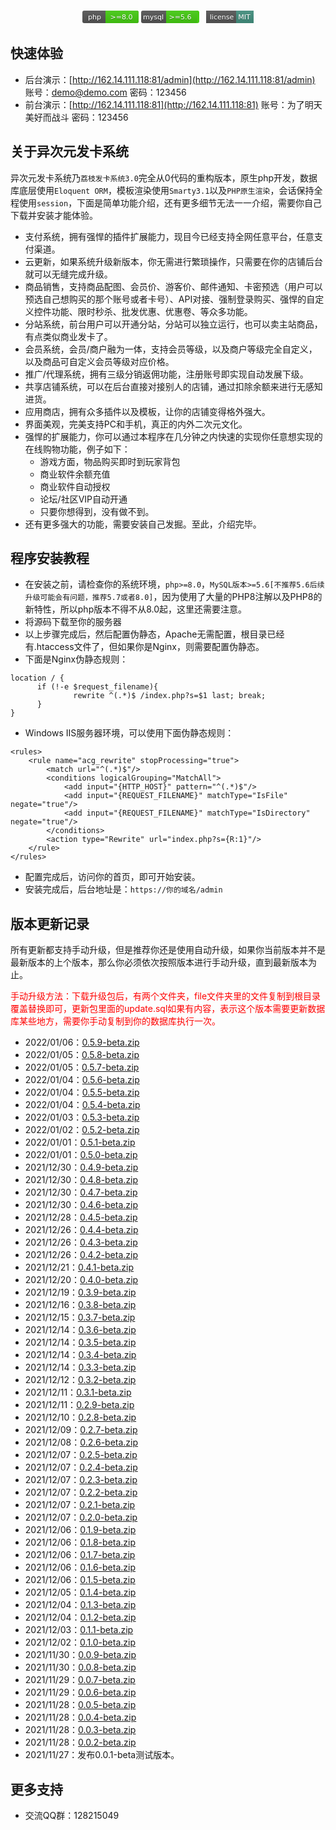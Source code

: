 <br>
<p align="center">
<span>
<svg xmlns="http://www.w3.org/2000/svg" width="90" height="20"><linearGradient id="a" x2="0" y2="100%"><stop offset="0" stop-color="#bbb" stop-opacity=".1"/><stop offset="1" stop-opacity=".1"/></linearGradient><rect rx="3" width="90" height="20" fill="#555"/><rect rx="3" x="37" width="53" height="20" fill="#4c1"/><path fill="#4c1" d="M37 0h4v20h-4z"/><rect rx="3" width="90" height="20" fill="url(#a)"/><g fill="#fff" text-anchor="middle" font-family="DejaVu Sans,Verdana,Geneva,sans-serif" font-size="11"><text x="19.5" y="15" fill="#010101" fill-opacity=".3">php</text><text x="19.5" y="14">php</text><text x="62.5" y="15" fill="#010101" fill-opacity=".3">>=8.0</text><text x="62.5" y="14">>=8.0</text></g></svg>
</span>
<span>
<svg xmlns="http://www.w3.org/2000/svg" width="100" height="20">
<linearGradient id="a" x2="0" y2="100%">
<stop offset="0" stop-color="#bbb" stop-opacity=".1"/>
<stop offset="1" stop-opacity=".1"/>
</linearGradient><rect rx="3" width="90" height="20" fill="#555"/>
<rect rx="3" x="40" width="53" height="20" fill="#4c1"/>
<path fill="#4c1" d="M40 0h4v20h-4z"/>
<rect rx="3" width="90" height="20" fill="url(#a)"/>
<g fill="#fff" text-anchor="middle" font-family="DejaVu Sans,Verdana,Geneva,sans-serif" font-size="11">
<text x="19.5" y="15" fill="#010101" fill-opacity=".3">mysql</text>
<text x="19.5" y="14">mysql</text>
<text x="62.5" y="15" fill="#010101" fill-opacity=".3">>=5.6</text>
<text x="62.5" y="14">>=5.6</text>
</g>
</svg>
</span>
<span><svg xmlns="http://www.w3.org/2000/svg" width="76" height="20">
    <linearGradient id="b" x2="0" y2="100%">
        <stop offset="0" stop-color="#bbb" stop-opacity=".1"/>
        <stop offset="1" stop-opacity=".1"/>
    </linearGradient>
    <mask id="a">
        <rect width="76" height="20" rx="3" fill="#fff"/>
    </mask>
    <g mask="url(#a)">
        <rect width="48" height="20" fill="#555"/>
        <rect x="48" width="28" height="20" fill="#428F7E"/>
        <rect width="76" height="20" fill="url(#b)"/>
    </g>
    <g fill="#fff" text-anchor="middle" font-family="DejaVu Sans,Verdana,Geneva,sans-serif" font-size="11">
        <text x="25" y="15" fill="#010101" fill-opacity=".3">license</text>
        <text x="25" y="14">license</text>
        <text x="61" y="15" fill="#010101" fill-opacity=".3">MIT</text>
        <text x="61" y="14">MIT</text>
    </g>
</svg></span>
</p>

## 快速体验
- 后台演示：[http://162.14.111.118:81/admin](http://162.14.111.118:81/admin)  账号：demo@demo.com 密码：123456
- 前台演示：[http://162.14.111.118:81](http://162.14.111.118:81) 账号：为了明天美好而战斗 密码：123456

## 关于异次元发卡系统

异次元发卡系统乃`荔枝发卡系统3.0`完全从0代码的重构版本，原生php开发，数据库底层使用`Eloquent ORM`，模板渲染使用`Smarty3.1`以及`PHP原生渲染`，会话保持全程使用`session`，下面是简单功能介绍，还有更多细节无法一一介绍，需要你自己下载并安装才能体验。

- 支付系统，拥有强悍的插件扩展能力，现目今已经支持全网任意平台，任意支付渠道。
- 云更新，如果系统升级新版本，你无需进行繁琐操作，只需要在你的店铺后台就可以无缝完成升级。
- 商品销售，支持商品配图、会员价、游客价、邮件通知、卡密预选（用户可以预选自己想购买的那个账号或者卡号）、API对接、强制登录购买、强悍的自定义控件功能、限时秒杀、批发优惠、优惠卷、等众多功能。
- 分站系统，前台用户可以开通分站，分站可以独立运行，也可以卖主站商品，有点类似商业发卡了。
- 会员系统，会员/商户融为一体，支持会员等级，以及商户等级完全自定义，以及商品可自定义会员等级对应价格。
- 推广/代理系统，拥有三级分销返佣功能，注册账号即实现自动发展下级。
- 共享店铺系统，可以在后台直接对接别人的店铺，通过扣除余额来进行无感知进货。
- 应用商店，拥有众多插件以及模板，让你的店铺变得格外强大。
- 界面美观，完美支持PC和手机，真正的内外二次元文化。
- 强悍的扩展能力，你可以通过本程序在几分钟之内快速的实现你任意想实现的在线购物功能，例子如下： 
  - 游戏方面，物品购买即时到玩家背包
  - 商业软件余额充值
  - 商业软件自动授权
  - 论坛/社区VIP自动开通
  - 只要你想得到，没有做不到。
- 还有更多强大的功能，需要安装自己发掘。至此，介绍完毕。

## 程序安装教程

- 在安装之前，请检查你的系统环境，`php>=8.0`，`MySQL版本>=5.6[不推荐5.6后续升级可能会有问题，推荐5.7或者8.0]`，因为使用了大量的PHP8注解以及PHP8的新特性，所以php版本不得不从8.0起，这里还需要注意。
- 将源码下载至你的服务器
- 以上步骤完成后，然后配置伪静态，Apache无需配置，根目录已经有.htaccess文件了，但如果你是Nginx，则需要配置伪静态。
- 下面是Nginx伪静态规则：
```
location / {
      if (!-e $request_filename){
              rewrite ^(.*)$ /index.php?s=$1 last; break;
      }
}
```
- Windows IIS服务器环境，可以使用下面伪静态规则：
```
<rules>
	<rule name="acg_rewrite" stopProcessing="true">
		<match url="^(.*)$"/>
		<conditions logicalGrouping="MatchAll">
			<add input="{HTTP_HOST}" pattern="^(.*)$"/>
			<add input="{REQUEST_FILENAME}" matchType="IsFile" negate="true"/>
			<add input="{REQUEST_FILENAME}" matchType="IsDirectory" negate="true"/>
		</conditions>
		<action type="Rewrite" url="index.php?s={R:1}"/>
	</rule>
</rules>
```
- 配置完成后，访问你的首页，即可开始安装。
- 安装完成后，后台地址是：`https://你的域名/admin`
## 版本更新记录
<p>所有更新都支持手动升级，但是推荐你还是使用自动升级，如果你当前版本并不是最新版本的上个版本，那么你必须依次按照版本进行手动升级，直到最新版本为止。</p>
<p style="color: red;">手动升级方法：下载升级包后，有两个文件夹，file文件夹里的文件复制到根目录覆盖替换即可，更新包里面的update.sql如果有内容，表示这个版本需要更新数据库某些地方，需要你手动复制到你的数据库执行一次。</p>


- 2022/01/06：[0.5.9-beta.zip](https://download.acged.cc/faka/version/0.5.9-beta.zip)
- 2022/01/05：[0.5.8-beta.zip](https://download.acged.cc/faka/version/0.5.8-beta.zip)
- 2022/01/05：[0.5.7-beta.zip](https://download.acged.cc/faka/version/0.5.7-beta.zip)
- 2022/01/04：[0.5.6-beta.zip](https://download.acged.cc/faka/version/0.5.6-beta.zip)
- 2022/01/04：[0.5.5-beta.zip](https://download.acged.cc/faka/version/0.5.5-beta.zip)
- 2022/01/04：[0.5.4-beta.zip](https://download.acged.cc/faka/version/0.5.4-beta.zip)
- 2022/01/03：[0.5.3-beta.zip](https://download.acged.cc/faka/version/0.5.3-beta.zip)
- 2022/01/02：[0.5.2-beta.zip](https://download.acged.cc/faka/version/0.5.2-beta.zip)
- 2022/01/01：[0.5.1-beta.zip](https://download.acged.cc/faka/version/0.5.1-beta.zip)
- 2022/01/01：[0.5.0-beta.zip](https://download.acged.cc/faka/version/0.5.0-beta.zip)
- 2021/12/30：[0.4.9-beta.zip](https://download.acged.cc/faka/version/0.4.9-beta.zip)
- 2021/12/30：[0.4.8-beta.zip](https://download.acged.cc/faka/version/0.4.8-beta.zip)
- 2021/12/30：[0.4.7-beta.zip](https://download.acged.cc/faka/version/0.4.7-beta.zip)
- 2021/12/30：[0.4.6-beta.zip](https://download.acged.cc/faka/version/0.4.6-beta.zip)
- 2021/12/28：[0.4.5-beta.zip](https://download.acged.cc/faka/version/0.4.5-beta.zip)
- 2021/12/26：[0.4.4-beta.zip](https://download.acged.cc/faka/version/0.4.4-beta.zip)
- 2021/12/26：[0.4.3-beta.zip](https://download.acged.cc/faka/version/0.4.3-beta.zip)
- 2021/12/26：[0.4.2-beta.zip](https://download.acged.cc/faka/version/0.4.2-beta.zip)
- 2021/12/21：[0.4.1-beta.zip](https://download.acged.cc/faka/version/0.4.1-beta.zip)
- 2021/12/20：[0.4.0-beta.zip](https://download.acged.cc/faka/version/0.4.0-beta.zip)
- 2021/12/19：[0.3.9-beta.zip](https://download.acged.cc/faka/version/0.3.9-beta.zip)
- 2021/12/16：[0.3.8-beta.zip](https://download.acged.cc/faka/version/0.3.8-beta.zip)
- 2021/12/15：[0.3.7-beta.zip](https://download.acged.cc/faka/version/0.3.7-beta.zip)
- 2021/12/14：[0.3.6-beta.zip](https://download.acged.cc/faka/version/0.3.6-beta.zip)
- 2021/12/14：[0.3.5-beta.zip](https://download.acged.cc/faka/version/0.3.5-beta.zip)
- 2021/12/14：[0.3.4-beta.zip](https://download.acged.cc/faka/version/0.3.4-beta.zip)
- 2021/12/14：[0.3.3-beta.zip](https://download.acged.cc/faka/version/0.3.3-beta.zip)
- 2021/12/12：[0.3.2-beta.zip](https://download.acged.cc/faka/version/0.3.2-beta.zip)
- 2021/12/11：[0.3.1-beta.zip](https://download.acged.cc/faka/version/0.3.1-beta.zip)
- 2021/12/11：[0.2.9-beta.zip](https://download.acged.cc/faka/version/0.2.9-beta.zip)
- 2021/12/10：[0.2.8-beta.zip](https://download.acged.cc/faka/version/0.2.8-beta.zip)
- 2021/12/09：[0.2.7-beta.zip](https://download.acged.cc/faka/version/0.2.7-beta.zip)
- 2021/12/08：[0.2.6-beta.zip](https://download.acged.cc/faka/version/0.2.6-beta.zip)
- 2021/12/07：[0.2.5-beta.zip](https://download.acged.cc/faka/version/0.2.5-beta.zip)
- 2021/12/07：[0.2.4-beta.zip](https://download.acged.cc/faka/version/0.2.4-beta.zip)
- 2021/12/07：[0.2.3-beta.zip](https://download.acged.cc/faka/version/0.2.3-beta.zip)
- 2021/12/07：[0.2.2-beta.zip](https://download.acged.cc/faka/version/0.2.2-beta.zip)
- 2021/12/07：[0.2.1-beta.zip](https://download.acged.cc/faka/version/0.2.1-beta.zip)
- 2021/12/07：[0.2.0-beta.zip](https://download.acged.cc/faka/version/0.2.0-beta.zip)
- 2021/12/06：[0.1.9-beta.zip](https://download.acged.cc/faka/version/0.1.9-beta.zip)
- 2021/12/06：[0.1.8-beta.zip](https://download.acged.cc/faka/version/0.1.8-beta.zip)
- 2021/12/06：[0.1.7-beta.zip](https://download.acged.cc/faka/version/0.1.7-beta.zip)
- 2021/12/06：[0.1.6-beta.zip](https://download.acged.cc/faka/version/0.1.6-beta.zip)
- 2021/12/06：[0.1.5-beta.zip](https://download.acged.cc/faka/version/0.1.5-beta.zip)
- 2021/12/05：[0.1.4-beta.zip](https://download.acged.cc/faka/version/0.1.4-beta.zip)
- 2021/12/04：[0.1.3-beta.zip](https://download.acged.cc/faka/version/0.1.3-beta.zip)
- 2021/12/04：[0.1.2-beta.zip](https://download.acged.cc/faka/version/0.1.2-beta.zip)
- 2021/12/03：[0.1.1-beta.zip](https://download.acged.cc/faka/version/0.1.1-beta.zip)
- 2021/12/02：[0.1.0-beta.zip](https://download.acged.cc/faka/version/0.1.0-beta.zip)
- 2021/11/30：[0.0.9-beta.zip](https://download.acged.cc/faka/version/0.0.9-beta.zip)
- 2021/11/30：[0.0.8-beta.zip](https://download.acged.cc/faka/version/0.0.8-beta.zip)
- 2021/11/29：[0.0.7-beta.zip](https://download.acged.cc/faka/version/0.0.7-beta.zip)
- 2021/11/29：[0.0.6-beta.zip](https://download.acged.cc/faka/version/0.0.6-beta.zip)
- 2021/11/28：[0.0.5-beta.zip](https://download.acged.cc/faka/version/0.0.5-beta.zip)
- 2021/11/28：[0.0.4-beta.zip](https://download.acged.cc/faka/version/0.0.4-beta.zip)
- 2021/11/28：[0.0.3-beta.zip](https://download.acged.cc/faka/version/0.0.3-beta.zip)
- 2021/11/28：[0.0.2-beta.zip](https://download.acged.cc/faka/version/0.0.2-beta.zip)
- 2021/11/27：发布0.0.1-beta测试版本。
## 更多支持
- 交流QQ群：128215049

